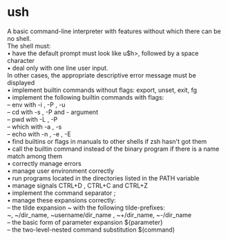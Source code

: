 # ush
A basic command-line interpreter with features without which there can be no shell.\
The shell must:\
  • have the default prompt must look like u$h>, followed by a space character\
  • deal only with one line user input.\
    In other cases, the appropriate descriptive error message must be displayed\
  • implement builtin commands without flags: export, unset, exit, fg\
  • implement the following builtin commands with flags:\
    – env with -i , -P , -u\
    – cd with -s , -P and - argument\
    – pwd with -L , -P\
    – which with -a , -s\
    – echo with -n , -e , -E\
  • find builtins or flags in manuals to other shells if zsh hasn't got them\
  • call the builtin command instead of the binary program if there is a name match among them\
  • correctly manage errors\
  • manage user environment correctly\
  • run programs located in the directories listed in the PATH variable\
  • manage signals CTRL+D , CTRL+C and CTRL+Z\
  • implement the command separator ;\
  • manage these expansions correctly:\
    – the tilde expansion ~ with the following tilde-prefixes:\
      ~, ~/dir_name, ~username/dir_name , ~+/dir_name, ~-/dir_name\
    – the basic form of parameter expansion ${parameter}\
    – the two-level-nested command substitution $(command)
